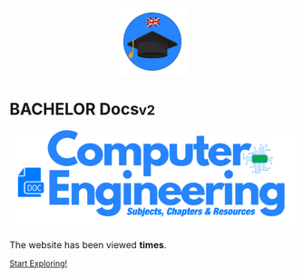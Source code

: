 <br>
<br>

<p align="center">
  <img src="images/enlogo.png" width="120" height="120" alt="Sublime's custom image"/>
</p>

# BACHELOR Docs<small>v2</small>


 <p align="center">
  <img src="images/covermainv2.png" alt="Sublime's custom image"/>
</p>
<h1 style="font-weight: 400;font-size: 16px;">The website has been viewed <b><span id="visits"></span> times</b>.</h1>

[Start Exploring!](#degree-curriculum)

